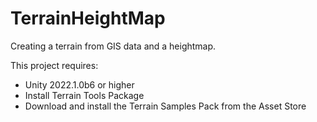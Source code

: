 # TerrainHeightMap
Creating a terrain from GIS data and a heightmap.

This project requires:
* Unity 2022.1.0b6 or higher
* Install Terrain Tools Package
* Download and install the Terrain Samples Pack from the Asset Store

